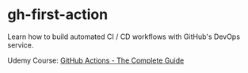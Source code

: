 # gh-first-action
Learn how to build automated CI / CD workflows with GitHub's DevOps service.

Udemy Course: [GitHub Actions - The Complete Guide](udemy.com/course/github-actions-the-complete-guide)
